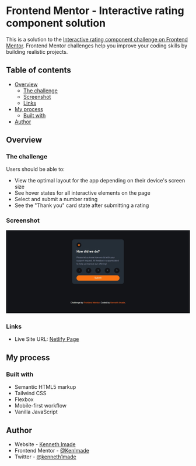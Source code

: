 # Frontend Mentor - Interactive rating component solution

This is a solution to the [Interactive rating component challenge on Frontend Mentor](https://www.frontendmentor.io/challenges/interactive-rating-component-koxpeBUmI). Frontend Mentor challenges help you improve your coding skills by building realistic projects. 

## Table of contents

- [Overview](#overview)
  - [The challenge](#the-challenge)
  - [Screenshot](#screenshot)
  - [Links](#links)
- [My process](#my-process)
  - [Built with](#built-with)
- [Author](#author)

## Overview

### The challenge

Users should be able to:

- View the optimal layout for the app depending on their device's screen size
- See hover states for all interactive elements on the page
- Select and submit a number rating
- See the "Thank you" card state after submitting a rating

### Screenshot

![](images/interactive-rating-component.png)

### Links

- Live Site URL: [Netlify Page](https://kenneths-interactive-rating-component.netlify.app/)

## My process

### Built with

- Semantic HTML5 markup
- Tailwind CSS
- Flexbox
- Mobile-first workflow
- Vanilla JavaScript


## Author

- Website - [Kenneth Imade](https://kenimade.tech)
- Frontend Mentor - [@KenImade](https://www.frontendmentor.io/profile/KenImade)
- Twitter - [@kenneth1made](https://www.twitter.com/kenneth1made)

